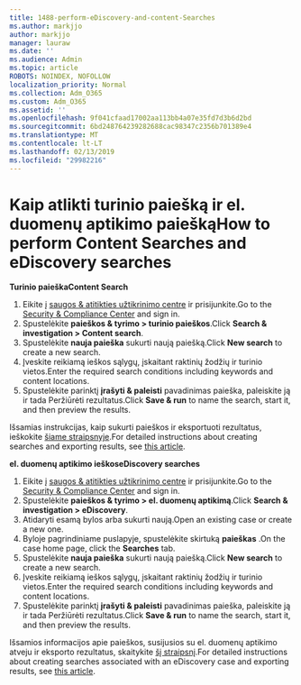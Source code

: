 ```yaml
---
title: 1488-perform-eDiscovery-and-content-Searches
ms.author: markjjo
author: markjjo
manager: lauraw
ms.date: ''
ms.audience: Admin
ms.topic: article
ROBOTS: NOINDEX, NOFOLLOW
localization_priority: Normal
ms.collection: Adm_O365
ms.custom: Adm_O365
ms.assetid: ''
ms.openlocfilehash: 9f041cfaad17002aa113bb4a07e35fd7d3b6d2bd
ms.sourcegitcommit: 6bd248764239282688cac98347c2356b701389e4
ms.translationtype: MT
ms.contentlocale: lt-LT
ms.lasthandoff: 02/13/2019
ms.locfileid: "29982216"
---
```

# <a name="how-to-perform-content-searches-and-ediscovery-searches"></a><span data-ttu-id="9402b-102">Kaip atlikti turinio paiešką ir el. duomenų aptikimo paiešką</span><span class="sxs-lookup"><span data-stu-id="9402b-102">How to perform Content Searches and eDiscovery searches</span></span>

<span data-ttu-id="9402b-103">**Turinio paieška**</span><span class="sxs-lookup"><span data-stu-id="9402b-103">**Content Search**</span></span>

1. <span data-ttu-id="9402b-104">Eikite į [saugos & atitikties užtikrinimo centre](https://protection.office.com) ir prisijunkite.</span><span class="sxs-lookup"><span data-stu-id="9402b-104">Go to the [Security & Compliance Center](https://protection.office.com) and sign in.</span></span>
2. <span data-ttu-id="9402b-105">Spustelėkite **paieškos & tyrimo > turinio paieškos**.</span><span class="sxs-lookup"><span data-stu-id="9402b-105">Click **Search & investigation > Content search**.</span></span>
3. <span data-ttu-id="9402b-106">Spustelėkite **nauja paieška** sukurti naują paiešką.</span><span class="sxs-lookup"><span data-stu-id="9402b-106">Click **New search** to create a new search.</span></span>
4. <span data-ttu-id="9402b-107">Įveskite reikiamą ieškos sąlygų, įskaitant raktinių žodžių ir turinio vietos.</span><span class="sxs-lookup"><span data-stu-id="9402b-107">Enter the required search conditions including keywords and content locations.</span></span>  
5. <span data-ttu-id="9402b-108">Spustelėkite parinktį **įrašyti & paleisti** pavadinimas paieška, paleiskite ją ir tada Peržiūrėti rezultatus.</span><span class="sxs-lookup"><span data-stu-id="9402b-108">Click **Save & run** to name the search, start it, and then preview the results.</span></span> 
 
<span data-ttu-id="9402b-109">Išsamias instrukcijas, kaip sukurti paieškos ir eksportuoti rezultatus, ieškokite [šiame straipsnyje](https://docs.microsoft.com/office365/securitycompliance/content-search).</span><span class="sxs-lookup"><span data-stu-id="9402b-109">For detailed instructions about creating searches and exporting results, see [this article](https://docs.microsoft.com/office365/securitycompliance/content-search).</span></span>

<span data-ttu-id="9402b-110">**el. duomenų aptikimo ieškos**</span><span class="sxs-lookup"><span data-stu-id="9402b-110">**eDiscovery searches**</span></span>

1. <span data-ttu-id="9402b-111">Eikite į [saugos & atitikties užtikrinimo centre](https://protection.office.com) ir prisijunkite.</span><span class="sxs-lookup"><span data-stu-id="9402b-111">Go to the [Security & Compliance Center](https://protection.office.com) and sign in.</span></span>
2. <span data-ttu-id="9402b-112">Spustelėkite **paieškos & tyrimo > el. duomenų aptikimą**.</span><span class="sxs-lookup"><span data-stu-id="9402b-112">Click **Search & investigation > eDiscovery**.</span></span>
3. <span data-ttu-id="9402b-113">Atidaryti esamą bylos arba sukurti naują.</span><span class="sxs-lookup"><span data-stu-id="9402b-113">Open an existing case or create a new one.</span></span>
4. <span data-ttu-id="9402b-114">Byloje pagrindiniame puslapyje, spustelėkite skirtuką **paieškas** .</span><span class="sxs-lookup"><span data-stu-id="9402b-114">On the case home page, click the **Searches** tab.</span></span>  
5. <span data-ttu-id="9402b-115">Spustelėkite **nauja paieška** sukurti naują paiešką.</span><span class="sxs-lookup"><span data-stu-id="9402b-115">Click **New search** to create a new search.</span></span>
6. <span data-ttu-id="9402b-116">Įveskite reikiamą ieškos sąlygų, įskaitant raktinių žodžių ir turinio vietos.</span><span class="sxs-lookup"><span data-stu-id="9402b-116">Enter the required search conditions including keywords and content locations.</span></span>  
7. <span data-ttu-id="9402b-117">Spustelėkite parinktį **įrašyti & paleisti** pavadinimas paieška, paleiskite ją ir tada Peržiūrėti rezultatus.</span><span class="sxs-lookup"><span data-stu-id="9402b-117">Click **Save & run** to name the search, start it, and then preview the results.</span></span>

<span data-ttu-id="9402b-118">Išsamios informacijos apie paieškos, susijusios su el. duomenų aptikimo atveju ir eksporto rezultatus, skaitykite [šį straipsnį](https://docs.microsoft.com/office365/securitycompliance/ediscovery-cases).</span><span class="sxs-lookup"><span data-stu-id="9402b-118">For detailed instructions about creating searches associated with an eDiscovery case and exporting results, see [this article](https://docs.microsoft.com/office365/securitycompliance/ediscovery-cases).</span></span>